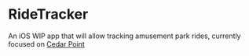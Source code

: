 # RideTracker

An iOS WIP app that will allow tracking amusement park rides, currently focused on [Cedar Point][CP]


[CP]:https://www.cedarpoint.com
